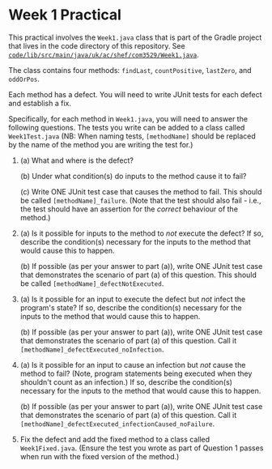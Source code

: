 # Week 1 Practical

This practical involves the `Week1.java` class that is part of the Gradle
project that lives in the code directory of this repository. See
[`code/lib/src/main/java/uk/ac/shef/com3529/Week1.java`](../code/lib/src/main/java/uk/ac/shef/com3529/Week1.java).

The class contains four methods: `findLast`, `countPositive`, `lastZero`, and
`oddOrPos`.

Each method has a defect. You will need to write JUnit tests for each defect
and establish a fix.
    
Specifically, for each method in `Week1.java`, you will need to answer the
following questions. The tests you
write can be added to a class called `Week1Test.java` (NB: When naming
tests, `[methodName]` should be replaced by the name of the method you are
writing the test for.)

1. (a) What and where is the defect?

   (b) Under what condition(s) do inputs to the method cause it to fail?

   (c) Write ONE JUnit test case that causes the method to fail.
   This should be called `[methodName]_failure`. (Note that the test should also
   fail - i.e., the test should have an assertion for the _correct_ behaviour of the method.)

2. (a) Is it possible for inputs to the method to _not_ execute the defect? If so, describe
   the condition(s) necessary for the inputs to the method that would cause this to happen.

   (b) If possible (as per your answer to part (a)), write ONE JUnit test case that
   demonstrates the scenario of part (a) of this question. 
   This should be called `[methodName]_defectNotExecuted`.

3. (a) Is it possible for an input to execute the defect but _not_ infect the
   program's state? If so, describe
   the condition(s) necessary for the inputs to the method that would cause this to happen.

   (b) If possible (as per your answer to part (a)), write ONE JUnit test case that
   demonstrates the scenario of part (a) of this question. 
   Call it `[methodName]_defectExecuted_noInfection`.

4. (a) Is it possible for an input to cause an infection but _not_ cause the
   method to fail? (Note, program statements being executed when they shouldn't
   count as an infection.) If so, describe
   the condition(s) necessary for the inputs to the method that would cause this to happen.

   (b) If possible (as per your answer to part (a)), write ONE JUnit test case that
   demonstrates the scenario of part (a) of this question. 
   Call it `[methodName]_defectExecuted_infectionCaused_noFailure`. 

5. Fix the defect and add the fixed method to a class called
   `Week1Fixed.java`. (Ensure the test you wrote as part of Question 1
   passes when run with the fixed version of the method.)
